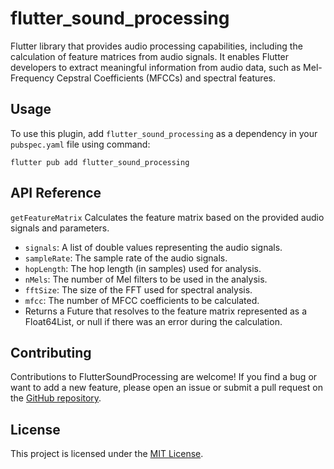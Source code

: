 # flutter_sound_processing

Flutter library that provides audio processing capabilities, including the calculation of feature matrices from audio signals. It enables Flutter developers to extract meaningful information from audio data, such as Mel-Frequency Cepstral Coefficients (MFCCs) and spectral features.

## Usage

To use this plugin, add `flutter_sound_processing` as a dependency in your `pubspec.yaml` file using command:

`flutter pub add flutter_sound_processing`

## API Reference
`getFeatureMatrix` Calculates the feature matrix based on the provided audio signals and parameters.
* `signals`: A list of double values representing the audio signals.
* `sampleRate`: The sample rate of the audio signals.
* `hopLength`: The hop length (in samples) used for analysis.
* `nMels`: The number of Mel filters to be used in the analysis.
* `fftSize`: The size of the FFT used for spectral analysis.
* `mfcc`: The number of MFCC coefficients to be calculated.
* Returns a Future<Float64List> that resolves to the feature matrix represented as a Float64List, or null if there was an error during the calculation.

## Contributing
Contributions to FlutterSoundProcessing are welcome! If you find a bug or want to add a new feature, please open an issue or submit a pull request on the [GitHub repository](https://github.com/tkas9mbek/flutter_sound_processing).

## License
This project is licensed under the [MIT License](https://github.com/tkas9mbek/flutter_sound_processing/blob/master/LICENSE).
